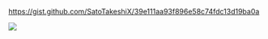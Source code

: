 https://gist.github.com/SatoTakeshiX/39e111aa93f896e58c74fdc13d19ba0a

![](https://user-images.githubusercontent.com/4253490/70376145-b888ff80-18fd-11ea-9cee-7cc464fe42b4.png)
